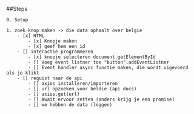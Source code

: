 ##Steps
    
    0. Setup
    
    1. zoek knop maken -> die data ophaalt over belgie
        - [x] HTML
            - [x] Knopje maken
            - [x] geef hem een id
        - [] interactie programmeren
            - [x] knopje selecteren document.getElementById
            - [] Voeg event listner toe "button".addEventListner
            - [] Event handler async functie maken, die wordt uigevoerd als je klikt
        - [] requist naar de api 
            - [] axios installeren/importeren
            - [] url opzoeken voor beldie (api docs)
            - [] axios.get(url)     
            - [] Await ervoor zetten (anders krijg je een promise)
            - [] we hebben de data (loggen)


        